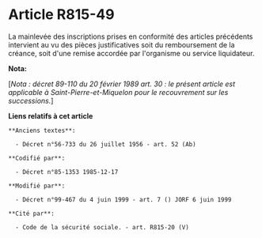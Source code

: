 # Article R815-49

La mainlevée des inscriptions prises en conformité des articles précédents intervient au vu des pièces justificatives soit du
remboursement de la créance, soit d'une remise accordée par l'organisme ou service liquidateur.

**Nota:**

[*Nota : décret 89-110 du 20 février 1989 art. 30 : le présent article est applicable à Saint-Pierre-et-Miquelon pour le
recouvrement sur les successions.*]

**Liens relatifs à cet article**

	**Anciens textes**:

	  - Décret n°56-733 du 26 juillet 1956 - art. 52 (Ab)

	**Codifié par**:

	  - Décret n°85-1353 1985-12-17

	**Modifié par**:

	  - Décret n°99-467 du 4 juin 1999 - art. 7 () JORF 6 juin 1999

	**Cité par**:

	  - Code de la sécurité sociale. - art. R815-20 (V)
